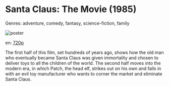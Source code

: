 # Santa Claus: The Movie (1985)

Genres: adventure, comedy, fantasy, science-fiction, family

![poster](http://image.tmdb.org/t/p/w500/tZvGQF2623FD0MZgvOy18J5d7x5.jpg)

en:
  [720p](magnet:?xt=urn:btih:ED1223B84C90E8DE8DA4F987FFE44EC0A9891073&tr=udp://glotorrents.pw:6969/announce&tr=udp://tracker.opentrackr.org:1337/announce&tr=udp://torrent.gresille.org:80/announce&tr=udp://tracker.openbittorrent.com:80&tr=udp://tracker.coppersurfer.tk:6969&tr=udp://tracker.leechers-paradise.org:6969&tr=udp://p4p.arenabg.ch:1337&tr=udp://tracker.internetwarriors.net:1337)
  


The first half of this film, set hundreds of years ago, shows how the old man who eventually became Santa Claus was given immortality and chosen to deliver toys to all the children of the world. The second half moves into the modern era, in which Patch, the head elf, strikes out on his own and falls in with an evil toy manufacturer who wants to corner the market and eliminate Santa Claus.